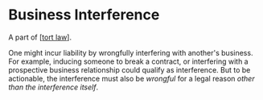 # Business Interference

A part of [[tort law]].

One might incur liability by wrongfully interfering with another's business.
For example, inducing someone to break a contract, or interfering with a prospective business relationship could qualify as interference.
But to be actionable, the interference must also be _wrongful_ for a legal reason _other than the interference itself_.

[//begin]: # "Autogenerated link references for markdown compatibility"
[tort law]: tort-law.md "Tort Law"
[//end]: # "Autogenerated link references"